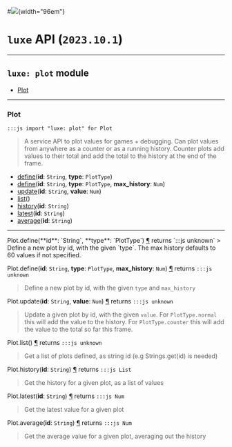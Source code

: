#![](../images/luxe-dark.svg){width="96em"}

# `luxe` API (`2023.10.1`)  


---

## `luxe: plot` module

- [Plot](#plot)   

---

### Plot
`:::js import "luxe: plot" for Plot`
> A service API to plot values for games + debugging.
> Can plot values from anywhere as a counter or as a running history.
> Counter plots add values to their total and add the total to the history at the end of the frame.

- [define](#Plot.define+2)(**id**: `String`, **type**: `PlotType`)
- [define](#Plot.define+3)(**id**: `String`, **type**: `PlotType`, **max_history**: `Num`)
- [update](#Plot.update+2)(**id**: `String`, **value**: `Num`)
- [list](#Plot.list)()
- [history](#Plot.history)(**id**: `String`)
- [latest](#Plot.latest)(**id**: `String`)
- [average](#Plot.average)(**id**: `String`)

<hr/>
<endpoint module="luxe: plot" class="Plot" signature="define(id : String, type : PlotType)"></endpoint>
<signature id="Plot.define+2">Plot.define(**id**: `String`, **type**: `PlotType`)
<a class="headerlink" href="#Plot.define+2" title="Permanent link">¶</a></signature>
<span class='api_ret'>returns</span> `:::js unknown`
> Define a new plot by id, with the given `type`. The max history defaults to 60 values if not specified.   

<endpoint module="luxe: plot" class="Plot" signature="define(id : String, type : PlotType, max_history : Num)"></endpoint>
<signature id="Plot.define+3">Plot.define(**id**: `String`, **type**: `PlotType`, **max_history**: `Num`)
<a class="headerlink" href="#Plot.define+3" title="Permanent link">¶</a></signature>
<span class='api_ret'>returns</span> `:::js unknown`
> Define a new plot by id, with the given `type` and `max_history`   

<endpoint module="luxe: plot" class="Plot" signature="update(id : String, value : Num)"></endpoint>
<signature id="Plot.update+2">Plot.update(**id**: `String`, **value**: `Num`)
<a class="headerlink" href="#Plot.update+2" title="Permanent link">¶</a></signature>
<span class='api_ret'>returns</span> `:::js unknown`
> Update a given plot by id, with the given `value`. 
> For `PlotType.normal` this will add the value to the history.
> For `PlotType.counter` this will add the value to the total so far this frame.   

<endpoint module="luxe: plot" class="Plot" signature="list()"></endpoint>
<signature id="Plot.list">Plot.list()
<a class="headerlink" href="#Plot.list" title="Permanent link">¶</a></signature>
<span class='api_ret'>returns</span> `:::js unknown`
> Get a list of plots defined, as string id (e.g Strings.get(id) is needed)   

<endpoint module="luxe: plot" class="Plot" signature="history(id : String)"></endpoint>
<signature id="Plot.history">Plot.history(**id**: `String`)
<a class="headerlink" href="#Plot.history" title="Permanent link">¶</a></signature>
<span class='api_ret'>returns</span> `:::js List`
> Get the history for a given plot, as a list of values   

<endpoint module="luxe: plot" class="Plot" signature="latest(id : String)"></endpoint>
<signature id="Plot.latest">Plot.latest(**id**: `String`)
<a class="headerlink" href="#Plot.latest" title="Permanent link">¶</a></signature>
<span class='api_ret'>returns</span> `:::js Num`
> Get the latest value for a given plot   

<endpoint module="luxe: plot" class="Plot" signature="average(id : String)"></endpoint>
<signature id="Plot.average">Plot.average(**id**: `String`)
<a class="headerlink" href="#Plot.average" title="Permanent link">¶</a></signature>
<span class='api_ret'>returns</span> `:::js Num`
> Get the average value for a given plot, averaging out the history   

